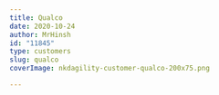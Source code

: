 ```yaml
---
title: Qualco
date: 2020-10-24
author: MrHinsh
id: "11845"
type: customers
slug: qualco
coverImage: nkdagility-customer-qualco-200x75.png

---
```







